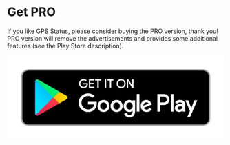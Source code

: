 # Get PRO

If you like GPS Status, please consider buying the PRO version, thank you!
PRO version will remove the advertisements and provides some additional features (see the Play Store description).


[![Get it on Google Play](../img/google-play-badge.png)](https://play.google.com/store/apps/details?id=com.eclipsim.gpstoolbox.pro)


